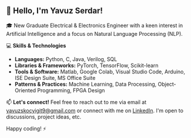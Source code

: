 ## 👋 Hello, I'm Yavuz Serdar!

🎓 New Graduate Electrical & Electronics Engineer with a keen interest in Artificial Intelligence and a focus on Natural Language Processing (NLP).

💻 **Skills & Technologies**
- **Languages:** Python, C, Java, Verilog, SQL 
- **Libraries & Frameworks:** PyTorch, TensorFlow, Scikit-learn
- **Tools & Software:**  Matlab, Google Colab, Visual Studio Code, Arduino, ISE Design Suite, MS Office Suite
- **Patterns & Practices:** Machine Learning, Data Processing, Object-Oriented Programming, FPGA Design

📫 **Let's connect!**
Feel free to reach out to me via email at [yavuzskocyigit9@gmail.com](mailto:yavuzskocyigit9@gmail.com) or connect with me on [LinkedIn](https://www.linkedin.com/in/yavuzskocyigit). I'm open to discussions, project ideas, etc.

Happy coding! ⚡
